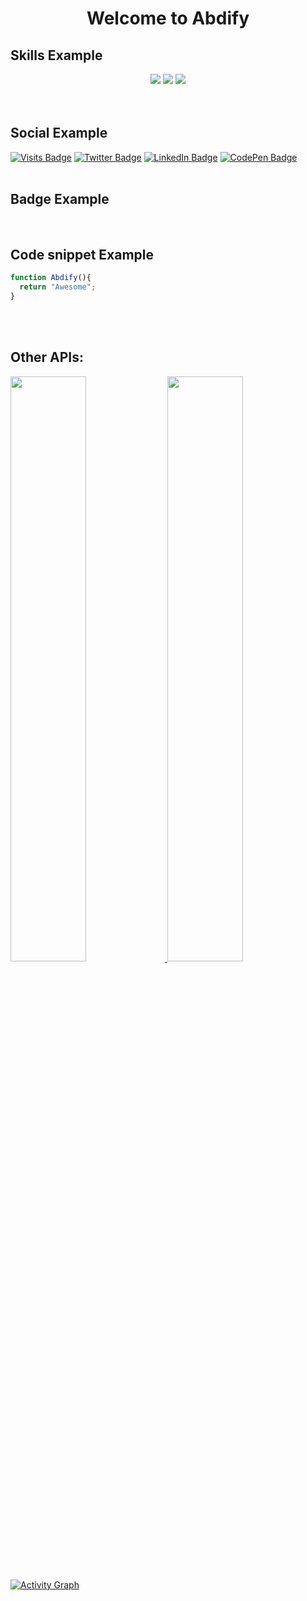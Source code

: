 <h1 align="center">Welcome to Abdify</h1>


## Skills Example
<div align="center">
  <img src="https://img.shields.io/badge/-HTML-c58545?style=for-the-badge&logo=html5&logoColor=c58545&labelColor=282828">
  <img src="https://img.shields.io/badge/-CSS-d1a01f?style=for-the-badge&logo=css3&logoColor=d1a01f&labelColor=282828">
  <img src="https://img.shields.io/badge/-Python-98b982?style=for-the-badge&logo=python&logoColor=98b982&labelColor=282828">
</div>
<br />
<br />

## Social Example
[![Visits Badge](https://badges.pufler.dev/visits/abdify/abdify)](https://abdify.me)
[![Twitter Badge](https://img.shields.io/badge/Twitter-Profile-informational?style=flat&logo=twitter&logoColor=white&color=1CA2F1)](https://twitter.com/username)
[![LinkedIn Badge](https://img.shields.io/badge/LinkedIn-Profile-informational?style=flat&logo=linkedin&logoColor=white&color=0D76A8)](https://www.linkedin.com/in/abdify/)
[![CodePen Badge](https://img.shields.io/badge/CodePen-Profile-informational?style=flat&logo=codepen&logoColor=white&color=black)](https://codepen.io/abdify)
<br />
<br />

## Badge Example
<img src="https://img.shields.io/github/followers/abdify?label=Github%20Followers&style=social" alt="">
<br />
<br />

## Code snippet Example
```js
function Abdify(){
  return "Awesome";
}
```
<br />
<br />

## Other APIs:
<a href="https://abdify.me">
<img width="49%" src="https://github-readme-streak-stats.herokuapp.com/?user=abdify&theme=gruvbox&hide_border=true" alt="">
<img width="49%" src="https://github-readme-stats.vercel.app/api?username=abdify&show_icons=true&theme=gruvbox&hide_border=true" />
</a>

[![Activity Graph](https://activity-graph.herokuapp.com/graph?username=abdify&theme=gruvbox&bg_color=282828&hide_border=true&line=d1a01f&point=c58545)](https://abdify.me)

<img src="https://github-profile-trophy.vercel.app/?username=abdify" alt="">
<img src="https://github-readme-stats.vercel.app/api?username=abdify&show_icons=true&locale=en" alt="">
<img src="https://github-readme-stats.vercel.app/api/top-langs?username=abdify&show_icons=true&locale=en&layout=compact" alt="">






